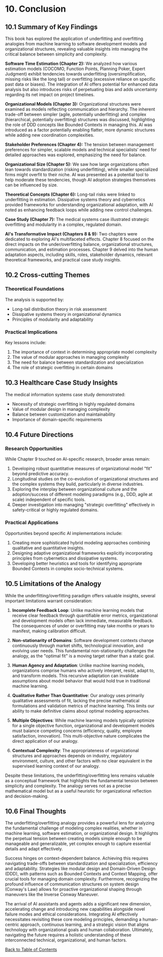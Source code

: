 # 10. Conclusion

## 10.1 Summary of Key Findings

This book has explored the application of underfitting and overfitting analogies from machine learning to software development models and organizational structures, revealing valuable insights into managing the critical balance between simplicity and complexity.

**Software Time Estimation (Chapter 2):** We analyzed how various estimation models (COCOMO, Function Points, Planning Poker, Expert Judgment) exhibit tendencies towards underfitting (oversimplification, missing risks like the long tail) or overfitting (excessive reliance on specific past data or biases). The integration of AI offers potential for enhanced data analysis but also introduces risks of perpetuating bias and adds uncertainty regarding its net impact on project timelines.

**Organizational Models (Chapter 3):** Organizational structures were examined as models reflecting communication and hierarchy. The inherent trade-off between simpler (agile, potentially underfitting) and complex (hierarchical, potentially overfitting) structures was discussed, highlighting the role of DDD concepts like Bounded Contexts in managing this. AI was introduced as a factor potentially enabling flatter, more dynamic structures while adding new coordination complexities.

**Stakeholder Preferences (Chapter 4):** The tension between management preferences for simpler, scalable models and technical specialists' need for detailed approaches was explored, emphasizing the need for balance.

**Organizational Size (Chapter 5):** We saw how large organizations often lean towards standardization (risking underfitting), while smaller specialized firms might overfit to their niche. AI was presented as a potential tool to help moderate these tendencies, though AI adoption strategies themselves can be influenced by size.

**Theoretical Concepts (Chapter 6):** Long-tail risks were linked to underfitting in estimation. Dissipative systems theory and cybernetics provided frameworks for understanding organizational adaptation, with AI noted as enhancing feedback loops while adding new control challenges.

**Case Study (Chapter 7):** The medical systems case illustrated strategic overfitting and modularity in a complex, regulated domain.

**AI's Transformative Impact (Chapters 8 & 9):** Two chapters were dedicated to exploring AI's multifaceted effects. Chapter 8 focused on the direct impacts on the under/overfitting balance, organizational structures, communication, and estimation processes. Chapter 9 delved into the human adaptation aspects, including skills, roles, stakeholder dynamics, relevant theoretical frameworks, and practical case study insights.

## 10.2 Cross-cutting Themes

### Theoretical Foundations
The analysis is supported by:
- Long-tail distribution theory in risk assessment
- Dissipative systems theory in organizational dynamics
- Principles of modularity and adaptability

### Practical Implications
Key lessons include:
1. The importance of context in determining appropriate model complexity
2. The value of modular approaches in managing complexity
3. The need for balance between standardization and specialization
4. The role of strategic overfitting in certain domains

## 10.3 Healthcare Case Study Insights

The medical information systems case study demonstrated:
- Necessity of strategic overfitting in highly regulated domains
- Value of modular design in managing complexity
- Balance between customization and maintainability
- Importance of domain-specific requirements

## 10.4 Future Directions

### Research Opportunities
While Chapter 9 touched on AI-specific research, broader areas remain:
1. Developing robust quantitative measures of organizational model "fit" beyond predictive accuracy.
2. Longitudinal studies on the co-evolution of organizational structures and the complex systems they build, particularly in diverse industries.
3. Exploring the interplay between organizational culture and the adoption/success of different modeling paradigms (e.g., DDD, agile at scale) independent of specific tools.
4. Deeper investigation into managing "strategic overfitting" effectively in safety-critical or highly regulated domains.

### Practical Applications
Opportunities beyond specific AI implementations include:
1. Creating more sophisticated hybrid modeling approaches combining qualitative and quantitative insights.
2. Designing adaptive organizational frameworks explicitly incorporating principles from cybernetics and dissipative systems.
3. Developing better heuristics and tools for identifying appropriate Bounded Contexts in complex socio-technical systems.

## 10.5 Limitations of the Analogy

While the underfitting/overfitting paradigm offers valuable insights, several important limitations warrant consideration:

1. **Incomplete Feedback Loop**: Unlike machine learning models that receive clear feedback through quantifiable error metrics, organizational and development models often lack immediate, measurable feedback. The consequences of under or overfitting may take months or years to manifest, making calibration difficult.

2. **Non-stationarity of Domains**: Software development contexts change continuously through market shifts, technological innovation, and evolving user needs. This fundamental non-stationarity challenges the analogy, as the "optimal fit" is a moving target rather than a static goal.

3. **Human Agency and Adaptation**: Unlike machine learning models, organizations comprise humans who actively interpret, resist, adapt to, and transform models. This recursive adaptation can invalidate assumptions about model behavior that would hold true in traditional machine learning.

4. **Qualitative Rather Than Quantitative**: Our analogy uses primarily qualitative assessments of fit, lacking the precise mathematical formulations and validation metrics of machine learning. This limits our ability to make definitive claims about optimal modeling approaches.

5. **Multiple Objectives**: While machine learning models typically optimize for a single objective function, organizational and development models must balance competing concerns (efficiency, quality, employee satisfaction, innovation). This multi-objective nature complicates the direct application of our analogy.

6. **Contextual Complexity**: The appropriateness of organizational structures and approaches depends on industry, regulatory environment, culture, and other factors with no clear equivalent in the supervised learning context of our analogy.

Despite these limitations, the underfitting/overfitting lens remains valuable as a conceptual framework that highlights the fundamental tension between simplicity and complexity. The analogy serves not as a precise mathematical model but as a useful heuristic for organizational reflection and decision-making.

## 10.6 Final Thoughts

The underfitting/overfitting analogy provides a powerful lens for analyzing the fundamental challenge of modeling complex realities, whether in machine learning, software estimation, or organizational design. It highlights the perpetual tension between creating models simple enough to be manageable and generalizable, yet complex enough to capture essential details and adapt effectively.

Success hinges on context-dependent balance. Achieving this requires navigating trade-offs between standardization and specialization, efficiency and adaptability. Strategies like modular design and Domain-Driven Design (DDD), with patterns such as Bounded Contexts and Context Mapping, offer crucial tools for managing domain complexity. Furthermore, recognizing the profound influence of communication structures on system design (Conway's Law) allows for proactive organizational shaping through maneuvers like the Inverse Conway Maneuver.

The arrival of AI assistants and agents adds a significant new dimension, accelerating change and introducing new capabilities alongside novel failure modes and ethical considerations. Integrating AI effectively necessitates revisiting these core modeling principles, demanding a human-centric approach, continuous learning, and a strategic vision that aligns technology with organizational goals and human collaboration. Ultimately, navigating the future requires a holistic understanding of these interconnected technical, organizational, and human factors.

[Back to Table of Contents](../README.md)
